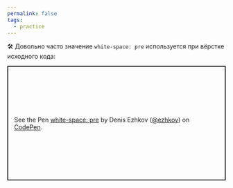 ```yaml
---
permalink: false
tags:
  - practice
---
```



🛠 Довольно часто значение `white-space: pre` используется при вёрстке исходного кода:

<p class="codepen" data-height="265" data-theme-id="light" data-default-tab="css,result" data-user="ezhkov" data-slug-hash="ZEBWqVG" style="height: 265px; box-sizing: border-box; display: flex; align-items: center; justify-content: center; border: 2px solid; margin: 1em 0; padding: 1em;" data-pen-title="white-space: pre">
  <span>See the Pen <a href="https://codepen.io/ezhkov/pen/ZEBWqVG">
  white-space: pre</a> by Denis Ezhkov (<a href="https://codepen.io/ezhkov">@ezhkov</a>)
  on <a href="https://codepen.io">CodePen</a>.</span>
</p>

<script async src="https://cpwebassets.codepen.io/assets/embed/ei.js"></script>
